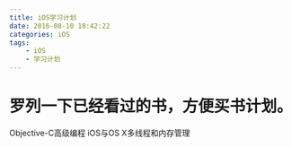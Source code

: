 ```yaml
---
title: iOS学习计划
date: 2016-08-10 18:42:22
categories: iOS
tags:
    - iOS
    - 学习计划
---
```


# 罗列一下已经看过的书，方便买书计划。
Objective-C高级编程 iOS与OS X多线程和内存管理

